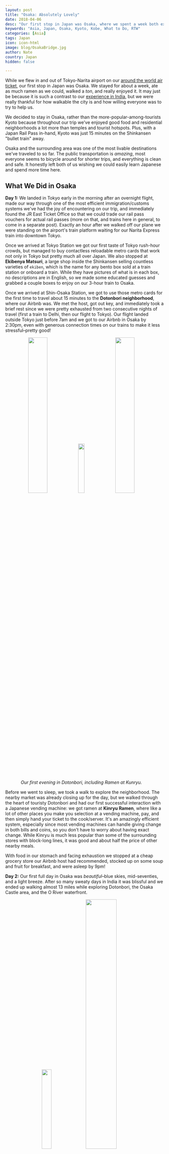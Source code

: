 ```yaml
---
layout: post
title: "Osaka: Absolutely Lovely"
date: 2018-04-06
desc: "Our first stop in Japan was Osaka, where we spent a week both exploring Osaka itself and visiting the surrounding area, including Kyoto and Kobe. After India, we're amazed at how clean and efficient everything is."
keywords: "Asia, Japan, Osaka, Kyoto, Kobe, What to Do, RTW"
categories: [Asia]
tags: Japan
icon: icon-html
image: blog/OsakaBridge.jpg
author: Nate
country: Japan
hidden: false

---
```


While we flew in and out of Tokyo-Narita airport on our [around the world air ticket](http://site.awellchartedpath.com/blog/2017/08/RTW-Overview/), our first stop in Japan was Osaka. We stayed for about a week, ate as much ramen as we could, walked a _ton_, and really enjoyed it. It may just be because it is such a contrast to our [experience in India](http://site.awellchartedpath.com/blog/2018/03/new-delhi/), but we were really thankful for how walkable the city is and how willing everyone was to try to help us.

We decided to stay in Osaka, rather than the more-popular-among-tourists Kyoto because throughout our trip we've enjoyed good food and residential neighborhoods a lot more than temples and tourist hotspots. Plus, with a Japan Rail Pass in-hand, Kyoto was just 15 minutes on the Shinkansen "bullet train" away.

Osaka and the surrounding area was one of the most livable destinations we've traveled to so far. The public transportation is _amazing_, most everyone seems to bicycle around for shorter trips, and everything is clean and safe. It honestly left both of us wishing we could easily learn Japanese and spend more time here.

## <i class="fa fa-check-square" aria-hidden="true" style="color:#2495C4;"></i> What We Did in Osaka

**Day 1:** We landed in Tokyo early in the morning after an overnight flight, made our way through one of the most efficient immigration/customs systems we've had the joy of encountering on our trip, and immediately found the JR East Ticket Office so that we could trade our rail pass vouchers for actual rail passes (more on that, and trains here in general, to come in a separate post). Exactly an hour after we walked off our plane we were standing on the airport's train platform waiting for our Narita Express train into downtown Tokyo.

Once we arrived at Tokyo Station we got our first taste of Tokyo rush-hour crowds, but managed to buy contactless reloadable metro cards that work not only in Tokyo but pretty much all over Japan. We also stopped at **Ekibenya Matsuri**, a large shop inside the Shinkansen selling countless varieties of `ekiben`, which is the name for any bento box sold at a train station or onboard a train. While they have pictures of what is in each box, no descriptions are in English, so we made some educated guesses and grabbed a couple boxes to enjoy on our 3-hour train to Osaka.

Once we arrived at Shin-Osaka Station, we got to use those metro cards for the first time to travel about 15 minutes to the **Dotonbori neighborhood**, where our Airbnb was. We met the host, got out key, and immediately took a brief rest since we were pretty exhausted from two consecutive nights of travel (first a train to Delhi, then our flight to Tokyo). Our flight landed outside Tokyo just before 7am and we got to our Airbnb in Osaka by 2:30pm, even with generous connection times on our trains to make it less stressful–pretty good!

<div style="text-align: center; max-width: calc(100% - 20px);"><a href="/static/assets/img/blog/OsakaDotonboriStreet.jpg" target="_blank"><img src="/static/assets/img/blog/OsakaDotonboriStreet.jpg" width="35.5%"></a> <a href="/static/assets/img/blog/OsakaRamenFirstNight.jpg" target="_blank"><img src="/static/assets/img/blog/OsakaRamenFirstNight.jpg" width="20%"></a> <a href="/static/assets/img/blog/OsakaDotonboriNight.jpg" target="_blank"><img src="/static/assets/img/blog/OsakaDotonboriNight.jpg" width="35.5%"></a><p><i>Our first evening in Dotonbori, including Ramen at Kunryu.</i></p></div><p></p>

Before we went to sleep, we took a walk to explore the neighborhood. The nearby market was already closing up for the day, but we walked through the heart of touristy Dotonbori and had our first successful interaction with a Japanese vending machine: we got ramen at **Kinryu Ramen**, where like a lot of other places you make you selection at a vending machine, pay, and then simply hand your ticket to the cook/server. It's an amazingly efficient system, especially since most vending machines can handle giving change in both bills and coins, so you don't have to worry about having exact change. While Kinryu is much less popular than some of the surrounding stores with block-long lines, it was good and about half the price of other nearby meals.

With food in our stomach and facing exhaustion we stopped at a cheap grocery store our Airbnb host had recommended, stocked up on some soup and fruit for breakfast, and were asleep by 9pm!

**Day 2:** Our first full day in Osaka was _beautiful_–blue skies, mid-seventies, and a light breeze. After so many sweaty days in India it was blissful and we ended up walking almost 13 miles while exploring Dotonbori, the Osaka Castle area, and the O River waterfront.

<div style="text-align: center; max-width: calc(100% - 20px);"><a href="/static/assets/img/blog/OsakaBlossomsMoat.jpg" target="_blank"><img src="/static/assets/img/blog/OsakaBlossomsMoat.jpg" width="25.4%"></a> <a href="/static/assets/img/blog/OsakaCastleUs.jpg" target="_blank"><img src="/static/assets/img/blog/OsakaCastleUs.jpg" width="45%"></a><p><i>Peak Cherry Blossoms at Osaka Castle!</i></p></div><p></p>

**Osaka Castle** is one of the major tourist destinations in Osaka, and we really enjoyed wandering through its grounds and enjoying the scenery. Without realizing it, we had ended up in the city for its peak cherry blossom bloom, so many locals and domestic tourists were joining us around the cherry trees. There was also a lot of `Hanami`, or picnicking under the cherry blossom trees, all around us, with plenty of well prepared groups with nice tarps and fold-out tables to lay our their platters of sushi.

Just north of the Osaka Castle area is the O River, and we walked both shores for what seemed like a long time but ended up being less than half of the 4+ miles of long waterfront park. With such great weather it was wonderful just to be outside, and we were really thankful for how easy it was to just walk around, people-watch, and enjoy the scene.

<div style="text-align: center; max-width: calc(100% - 20px);"><a href="/static/assets/img/blog/OsakaBridge.jpg" target="_blank"><img src="/static/assets/img/blog/OsakaBridge.jpg" width="45%"></a> <a href="/static/assets/img/blog/OsakaBlossomsRiver.jpg" target="_blank"><img src="/static/assets/img/blog/OsakaBlossomsRiver.jpg" width="45%"></a><p><i>Along the O River.</i></p></div><p></p>

For dinner, we went to **福太郎**, a famous Okonomiyaki restaurant in Dotonbori that seemed most popular with locals and domestic tourists (probably somewhat due to not having an English name/sign outside). **Okonomiyaki** is a savory Japanese egg pancake filled with whatever you choose to have put in it, but most commonly its filled with vegetables and slices of pork or seafood. It is grilled right in front of you and left on the hot griddle to stay warm as you cut it apart and eat it. We had two very good ones, but didn't feel like they were as satisfying as a good bowl of ramen.

<div style="text-align: center; max-width: calc(100% - 20px);"><a href="/static/assets/img/blog/OsakaOkonomiyaki.jpg" target="_blank"><img src="/static/assets/img/blog/OsakaOkonomiyaki.jpg" width="45%"></a><p><i>Our first Okonomiyaki.</i></p></div><p></p>

**Day 3:** Since we had headed north from our Airbnb the day before, on our third day we went south. Our main destination was **Tsutenkaku**, a compact neighborhood full of restaurants and shops and right beside a nice green space. Here, we took an opportunity to try **Takoyaki**, ball-shaped hot dough stuffed with octopus. They were a lot runnier on the inside than I expected, and we're not sure if that's always true or if we just got an undercooked serving.

After filling up, we walked around **Tenshiba Park**, which was packed to the brim with picnicking families and locals strolling around. While we were really enjoying the nice weather, it seemed like everyone was treating it almost like the first nice day of spring when everyone runs outside after the long winter. We then crossed the grounds of the Osaka City Museum of Fine Arts and wandered around another adjacent park, **和気橋**. With a nice large pond full of turtles snapping at floating cherry blossoms and a great bridge to watch from, it was a very relaxing stop.

<div style="text-align: center; max-width: calc(100% - 20px);"><a href="/static/assets/img/blog/OsakaCityMuseum.jpg" target="_blank"><img src="/static/assets/img/blog/OsakaCityMuseum.jpg" width="45%"></a> <a href="/static/assets/img/blog/OsakaRedBridge.jpg" target="_blank"><img src="/static/assets/img/blog/OsakaRedBridge.jpg" width="45%"></a><p><i>Near Tenshiba Park.</i></p></div><p></p>

We finished our long walk back to our Airbnb, but not before stopping at a **Melon Bread Ice Cream** stall in central Dotonbori, where we treated ourselves to a helping of hot sweet bread, sliced open and stuffed with freshly-scooped ice cream. As you can expect, it's hard to mess up those flavors and we loved our treats. Not sure we completely earned them since we only walked 10 miles on the day, one of our lower totals for our time in the Osaka area...

For dinner, we ate at the nearby branch of **Ichiran Ramen**, a nationwide chain that specializes in letting you customize every part of your ramen order: how hard/soft you want the noodles to be, how rich the broth should be, how spicy, etc. After eating at so many family-run places throughout Southeast Asia we're having to adjust back to not being upset when we decide to eat somewhere more corporate, and Ichiran was well worth the stop. 

**Day 4:** The next day was a big one, both for walking (16 miles!) and for train rides (11 of them!), as we made a trip to Kyoto and back. One big plus of having bought the rail passes is that for their validity we can take as many eligible trains as we want, which we took full advantage of. While most people going from Osaka to Kyoto would likely take a 45-60 minute regional train that is fairly cheap, we could take the 15-minute bullet train (nonstop) for free.

<div style="text-align: center; max-width: calc(100% - 20px);"><a href="/static/assets/img/blog/OsakaKyotoGatesCrowd.jpg" target="_blank"><img src="/static/assets/img/blog/OsakaKyotoGatesCrowd.jpg" width="35.5%"></a> <a href="/static/assets/img/blog/OsakaKyotoGatesSelfie.jpg" target="_blank"><img src="/static/assets/img/blog/OsakaKyotoGatesSelfie.jpg" width="20%"></a> <a href="/static/assets/img/blog/OsakaKyotoGates.jpg" target="_blank"><img src="/static/assets/img/blog/OsakaKyotoGates.jpg" width="35.5%"></a><p><i>The crowds are worst near the bottom, but you never feel alone.</i></p></div><p></p>

We set out early in the morning and after a metro, bullet train, and regional train arrived at **Inari** in southern Kyoto just over an hour after we had left our Airbnb in Osaka. (If you can't tell, I'm continually amazed by how good and reliable public transit is in Japan.) Inari is the Shinto god of rice and Fushimi Inari is the most important of several thousands of shrines dedicated to Inari. We took a short look around the shrine near the entrance and then made the two hour loop up to the summit of the hill, where another shrine is located. The `torii` (orange gates) lining the paths all the way around make it a pretty unique walk to take, and there are great views of Kyoto along the way. There are also statues of foxes all around the gates and shrines because they are believed to be the messengers for Inari. Some of them look like they are guard foxes while others were more of the cute companion variety. One even had a hand-knitted hat to keep it warm. 

<div style="text-align: center; max-width: calc(100% - 20px);"><a href="/static/assets/img/blog/OsakaKyotoShrine.jpg" target="_blank"><img src="/static/assets/img/blog/OsakaKyotoShrine.jpg" width="45%"></a> <a href="/static/assets/img/blog/OsakaKyotoViewGate.jpg" target="_blank"><img src="/static/assets/img/blog/OsakaKyotoViewGate.jpg" width="45%"></a><p><i>Left: One of the shrines along the hike up. Right: The view from alone the hike.</i></p></div><p></p>

After finishing our 4-mile steep walk, we got back on the subway and headed to **Nishiki Market**, a popular covered pedestrian street full of small restaurants, food stalls, and shops. There was more variety in the prepared food offerings than we'd seen at any other Japanese street market, but it was definitely geared toward tourists with more English translations than usual and noticeably higher prices. We did sample some **sembei** or rice crackers at **Mochiyaki Senbei Terakoya**, and like the softer type that we got with a variety of toppings over the crunchy more traditional version.

Since we hadn't found a meal we wanted to have, we decided to walk another 2.5 miles past Niko Castle and to a `running` (conveyor belt) sushi place that we had found good reviews of. Unfortunately when we got there it appeared there was a 90-minute wait to sit down, though we were unable to confirm that since there were no English signs and no one who spoke any English was around. A bit dispirited, we hopped back on the subway and made the quick jaunt down to Tofukuji, where we stepped out of the station to find **Daikoku Ramen**, a cheap place full of locals enjoying _very_ rich bowls of pork soup. While I love good pork, this broth may have been too rich even for me, and Amy definitely struggled a bit to finish it even though each spoonful tasted so good.

<div style="text-align: center; max-width: calc(100% - 20px);"><a href="/static/assets/img/blog/OsakaKyotoNishiki.jpg" target="_blank"><img src="/static/assets/img/blog/OsakaKyotoNishiki.jpg" width="30%"></a> <a href="/static/assets/img/blog/OsakaKyotoRamen.jpg" target="_blank"><img src="/static/assets/img/blog/OsakaKyotoRamen.jpg" width="30%"></a><p><i>Left; At Nishiki Market. Right: Ramen at Daikoku.</i></p></div><p></p>

Amy had pre-booked a spot for a traditional tea ceremony at **Ju An** as a birthday present from one of her friends back home. I wasn't interested in attending so left her with three couples to learn about the tools and practices around serving matcha tea (finely ground young green tea leaves) during tea ceremonies.

<div style="text-align: center; max-width: calc(100% - 20px);"><a href="/static/assets/img/blog/OsakaKyotoTeaMaster.jpg" target="_blank"><img src="/static/assets/img/blog/OsakaKyotoTeaMaster.jpg" width="25.4%"></a> <a href="/static/assets/img/blog/OsakaKyotoTeaPour.jpg" target="_blank"><img src="/static/assets/img/blog/OsakaKyotoTeaPour.jpg" width="45%"></a><p><i>Tea Time</i></p></div><p></p>

While she was learning about tea, I walked a couple blocks to explore **Higashi Honganji**, a large buddhist temple complex that was last rebuilt in 1895 after being burned down multiple times in the past 500 years. The scale of the buildings is really impressive, as is the dedication it took to transport the huge pieces of timber down from far-away mountaintops on crude wooden sleds. 

<div style="text-align: center; max-width: calc(100% - 20px);"><a href="/static/assets/img/blog/OsakaKyotoTemple.jpg" target="_blank"><img src="/static/assets/img/blog/OsakaKyotoTemple.jpg" width="45%"></a> <a href="/static/assets/img/blog/OsakaKyotoTempleHairRope.jpg" target="_blank"><img src="/static/assets/img/blog/OsakaKyotoTempleHairRope.jpg" width="25.4%"></a><p><i>Left: One of the entry gates at Higashi Honganji–the temple buildings were too large to fit into one frame. Right: A thick rope over a hundred feet long made entirely from human hair around 1900, used to help transport timber.</i></p></div><p></p>

After joining back up, we took the subway to **Gion-Shijo**, at one end of a popular shopping street bordered by a large public park and an area that has been historically preserved. Our favorite part of our time in the area was probably exploring **Maruyama Park**, which again was full of Japanese picnicking under cherry trees and enjoying the lovely spring weather. As it started to get dark, we ventured through **Gionmachi Minamigawa**, a neighborhood that has kept much more of its traditional character than most. We were lucky enough to happen to see a still-practicing geisha emerge from her home to head to an engagement, which was very cool though we were then horrified as other tourists began to literally sprinting after her with their selfie sticks ahead of them to try to get a photo with her as she walked. Her composure was impressive as she ignored them and completed her 3-minute walk without uttering a word as she gracefully dodged the oncoming tourist in her very high shoes, but it made us want to scream at the other tourists.

<div style="text-align: center; max-width: calc(100% - 20px);"><a href="/static/assets/img/blog/OsakaKyotoParkPond.jpg" target="_blank"><img src="/static/assets/img/blog/OsakaKyotoParkPond.jpg" width="45%"></a> <a href="/static/assets/img/blog/OsakaKyotoGeisha.jpg" target="_blank"><img src="/static/assets/img/blog/OsakaKyotoGeisha.jpg" width="25.4%"></a><p><i>Left: Maruyama Park. Right: Gionmachi Minamigawa, with a practicing geisha walking at the far right (check out those shoes!).</i></p></div><p></p>

We then headed back to Osaka, grabbing bento boxes on the way back to our Airbnb and resting our tired feet for the rest of the night.

**Day 5:** On Monday, we planned to take it a bit easier since we had walked so much every day in Osaka after not getting nearly as much exercise in India. We were sore! I lasted until about lunchtime before getting antsy and getting Amy to agree to get out of the Airbnb and go explore some more.

We started off with lunch at **Kushikatsu Daruma Nambahonten**, a restaurant specializing the Osaka staple of individually-served fried skewers. We got a sampler platter to try a bunch of different things and ended up enjoying the chicken skin and fish sausage skewers a lot more than we expected. While we enjoyed it, we left feeling like it should be used as a snack between meals instead of a meal in itself, as all that fried batter left our mouths feeling a little filmy without the meal being all that filling.

We set off on another long walk and stumbled across a strip of dessert restaurants in northern Dotonbori. While others on the sidewalk were enjoying foot-high soft serve cones and cotton candy the size of a beach ball, we opted for another melon bread with ice cream, this time served even hotter out of the oven. Definitely not something we should learn to make ourselves!

<div style="text-align: center; max-width: calc(100% - 20px);"><a href="/static/assets/img/blog/OsakaKatsu.jpg" target="_blank"><img src="/static/assets/img/blog/OsakaKatsu.jpg" width="45%"></a> <a href="/static/assets/img/blog/OsakaMelonBread.jpg" target="_blank"><img src="/static/assets/img/blog/OsakaMelonBread.jpg" width="25.4%"></a></div><p></p>

In the afternoon, we met up with a friend of Amy's from DC who happened to be on vacation in Osaka with her husband and went to **Saké Shimada**, an indescript liquor store in a quiet neighborhood away from all the tourists. However, we [had read](https://en.japantravel.com/osaka/sake-tasting-at-shimada-shoten/1508) about their small basement tasting room where you can try different sakés at a low price. We spent about an hour, and ended up each having generous tastes of four very-different sakés. Our favorite was an orange-label bottle that tasted distinctly of chocolate. All four were much more drinkable than any saké I've ever had before–actually pleasant–and were served either cold or room temperature.

<div style="text-align: center; max-width: calc(100% - 20px);"><a href="/static/assets/img/blog/OsakaSakeChocolate.jpg" target="_blank"><img src="/static/assets/img/blog/OsakaSakeChocolate.jpg" width="25.4%"></a> <a href="/static/assets/img/blog/OsakaSakeTasting.jpg" target="_blank"><img src="/static/assets/img/blog/OsakaSakeTasting.jpg" width="45%"></a><p><i>CAPTION.</i></p></div><p></p>

For dinner, we had another helping of okonomiyaki, this time at **Chibo**. While they usually have a line going down the block, we got their on the early side and only had to wait a few minutes. While the okonomiyaki was definitely good, it solidified our view that its just not our favorite thing.

**Day 6:** Since we had taken it a bit slower the day before, we planned another quick day trip for our final full day in the Osaka area. This time, we took the Shinkansen 15 minutes in the other direction, arriving at Shin-Kobe quickly and easily.

Unfortunately that's where the quick and easy ended. My plan was to have us visit the Kobe Herb Gardens, a complex on the mountaintop beside the train station. We wanted to hike up instead of taking the cable car, both because we enjoy hikes and because it was a pretty overpriced cable car. The only step I missed in planning was figuring out where the trailhead was, since it seemed to be adjacent to the train station itself.

We went outside but couldn't find a way over to the mountain-side of the station, so we decided to loop around to the cable car base station, figuring maybe the trail also started from there. We did find one trail, and took it, but after 15 minutes of climbing it started to loop back down and toward downtown, so we turned around, went back to the cablecar station, and asked for directions. Of course, the trail _does_ start from the train station, you just have to go to the basement parking garage to find the exit door.

After getting back to the station we headed up the trail, a bit surprised by how steep it was immediately (stairs on stairs) but enjoying the picturesque views as we made switchbacks up under the running cable cars. Unfortunately after another 20 minutes of hiking it became clear that this trail, too, looped back toward downtown and was not the way to the mountain top. After backtracking to the train station once again we realized the trailhead was actually through a small residential area beside that steep trail that we had initially ignored. We also noticed all the signs pointing the right way... For someone who doesn't normally have any challenges navigating, it was a pretty depressing display and put us both over an hour later than hoped and already a bit tired by the time we started up the right trail!

<div style="text-align: center; max-width: calc(100% - 20px);"><a href="/static/assets/img/blog/OsakaKobeTrailViewWrong.jpg" target="_blank"><img src="/static/assets/img/blog/OsakaKobeTrailViewWrong.jpg" width="35.5%"></a> <a href="/static/assets/img/blog/OsakaKobeTrailMap.jpg" target="_blank"><img src="/static/assets/img/blog/OsakaKobeTrailMap.jpg" width="20%"></a> <a href="/static/assets/img/blog/OsakaKobeTrailBad.jpg" target="_blank"><img src="/static/assets/img/blog/OsakaKobeTrailBad.jpg" width="35.5%"></a><p><i>Left: The view from our first wrong trail. Middle: The map that would have helped us fail less. Right: Trailmarkers on our second wrong trail.</i></p></div><p></p>

Luckily, the trail to the Herb Garden was a lot better. It had waterfalls, cherry blossoms, and more waterfalls. It was pretty steep at times, but we made it up to the Herb Gardens in exactly an hour. Since we walked up, rather than take the cable car, we were never asked to pay an entrance fee, either! The gardens themselves are quite steep as well, and we stopped for lunch on the terrace attached to their Greenhouse on the way up. While the basic food was fine, the real treat was the view, as well as the free hot herbal foot spa that helped breathe some life back into my tired feet. We did finally make it all the way to the top, though honestly the views from the lunch terrace were better. Getting down from the very top all the way back to the train station took only 35 minutes, though we just barely missed a train and by an uncharacteristic quirk of the schedule had to wait almost an hour for the next one back to Osaka.

<div style="text-align: center; max-width: calc(100% - 20px);"><a href="/static/assets/img/blog/OsakaKobeGardenFlowers.jpg" target="_blank"><img src="/static/assets/img/blog/OsakaKobeGardenFlowers.jpg" width="35.5%"></a> <a href="/static/assets/img/blog/OsakaKobeGardenPink.jpg" target="_blank"><img src="/static/assets/img/blog/OsakaKobeGardenPink.jpg" width="20%"></a> <a href="/static/assets/img/blog/OsakaKobeGardenGlass.jpg" target="_blank"><img src="/static/assets/img/blog/OsakaKobeGardenGlass.jpg" width="35.5%"></a></div><p></p>

Once again having tired ourselves out, we grabbed some take out dinner, ate at our Airbnb, and got ready to check out the next morning.

**Day 7:** While we could have taken any eligible train onward to Hiroshima, we had reserved seats on the 11:08am departure and wanted to make it onboard that one (which we did without a problem!). On the way, we stopped for me to make an attempt to buy baseball tickets.

Baseball is _huge_ in Japan. The fans are really dedicated, and we're told the atmosphere is more like a European soccer match than an American baseball game. That said, of course I wanted to go to a game while in Japan, but unfortunately didn't check the schedule until after we had booked Airbnbs and our dates didn't line up with any home games. But, I had missed that Tokyo had multiple teams, and it turns out the **Yakult Swallows** play in Tokyo _and_ would be hosting the famed **Yomiuri Giants**, the most popular team in Tokyo. While they have an English online ticket portal, it only sells the most expensive tickets, so we had to resort to how the locals buy baseball tickets: from a copy machine at a convenience store!

Okay, okay, that's only true at 7-11s. We stopped at a Sunkus (Circle K), where they have an ATM-like touchscreen for buying sports tickets and a whole lot else. The whole system is only available in Japanese, but I came prepared with the tickets I wanted written out in Japanese on my phone, got some help from the store clerk, and then ended up getting helped remotely by an attendant from that ticket company who spoke some English and was able to help me buy exactly what I wanted for when we're in Tokyo!

## <i class="fa fa-check-square" aria-hidden="true" style="color:#2495C4;"></i> How We Did with Our Budget in Osaka

For our visit to Japan, we budgeted more than almost anywhere else we're going (and kept the overall time in Japan to two weeks, when we otherwise may have stretched it out a bit more). After so much time in Southeast Asia, prices have definitely been a bit of a shock, but it is ultimately pretty comparable to DC if you stay away from the 50 USD gourmet sushi boxes and dozens of Michelin-starred restaurants.

For our time in Osaka, we had budgeted as much as 90 USD a night for accommodations. We ended up spending 78 USD per night for our Airbnb in Osaka, which had a small kitchenette and everything we needed, despite being in total about the size of our bedroom back in DC.

We had also budgeted 20 USD per day per person for food and 15 USD per day per person for entertainment. Out of that planned 70 USD total, we ended up spending 61 USD per day on average, including almost 50 USD total on metro trips around Osaka and Kyoto. We budgeted separately for our two-week nationwide Japan Rail Pass, which end up costing about 30 USD per person per day (but are still way cheaper than buying bullet train tickets individually!).

<div style="text-align: center; max-width: calc(100% - 20px);"><a href="/static/assets/img/blog/OsakaKyotoBlossoms2.jpg" target="_blank"><img src="/static/assets/img/blog/OsakaKyotoBlossoms2.jpg" width="30%"></a> <a href="/static/assets/img/blog/OsakaKyotoBlossoms.jpg" target="_blank"><img src="/static/assets/img/blog/OsakaKyotoBlossoms.jpg" width="30%"></a><p><i>Cherry Blossoms Everywhere.</i></p></div><p></p>
